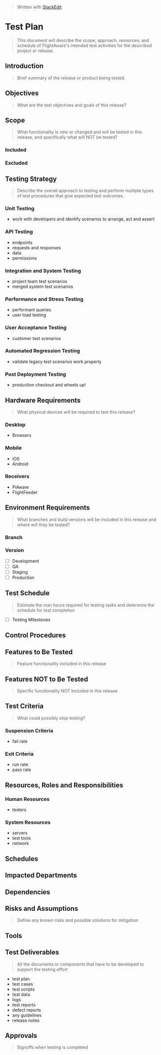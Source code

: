 
> Written with [StackEdit](https://stackedit.io/).

# Test Plan
> This document will describe the scope, approach, resources, and schedule of FlightAware's intended test activities for the described project or release.
## Introduction
> Brief summary of the release or product being tested.

## Objectives
> What are the test objectives and goals of this release?

## Scope
> What functionality is new or changed and will be tested in this release, and specifically what will NOT be tested?
### Included
### Excluded

## Testing Strategy
> Describe the overall approach to testing and perform multiple types of test procedures that give expected test outcomes.
### Unit Testing
- work with developers and identify scenarios to arrange, act and assert
### API Testing
- endpoints
- requests and responses
- data
- permissions
### Integration and System Testing
- project team test scenarios
- merged system test scenarios
### Performance and Stress Testing
- performant queries
- user load testing
### User Acceptance Testing
- customer test scenarios
### Automated Regression Testing
- validate legacy test scenarios work properly
### Post Deployment Testing
- production checkout and wheels up!

## Hardware Requirements
> What physical devices will be required to test this release?
### Desktop
- Browsers
### Mobile
- iOS
- Android
### Receivers
- PiAware
- FlightFeeder

## Environment Requirements
> What branches and build versions will be included in this release and where will they be tested?
### Branch
### Version
 - [ ] Development
 - [ ] QA
 - [ ] Staging
 - [ ] Production

## Test Schedule
> Estimate the man hours required for testing tasks and determine the schedule for test completion
 - [ ] Testing MIlestones

## Control Procedures

## Features to Be Tested
> Feature functionality included in this release

## Features NOT to Be Tested
> Specific functionality NOT included in this release

## Test Criteria
> What could possibly stop testing?
### Suspension Criteria
- fail rate
### Exit Criteria
- run rate
- pass rate

## Resources, Roles and Responsibilities
### Human Resources
- testers
### System Resources
- servers
- test tools
- network

## Schedules

## Impacted Departments

## Dependencies

## Risks and Assumptions
> Define any known risks and possible solutions for mitigation

## Tools

## Test Deliverables
> All the documents or components that have to be developed to support the testing effort
- test plan
- test cases
- test scripts
- test data
- logs
- test reports
- defect reports
- any guidelines
- release notes

## Approvals
> Signoffs when testing is completed



<!--stackedit_data:
eyJoaXN0b3J5IjpbNzY4NDMzMTYsNTQyNDkwOTgyLDUwMTIxND
g3NCwtMTczNzU4MDg3MiwxNTE3MzE3MDY1LDEwNTMzNTgyNjks
MTMxNjEzMTgxNCwtMjM2MTM2OTUzLDE1ODUxMTI2NTcsMTYxMz
Y4MTQwMyw3MzA5OTgxMTZdfQ==
-->